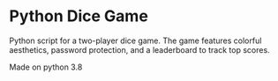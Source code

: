 # Python Dice Game
Python script for a two-player dice game. The game features colorful aesthetics, password protection, and a leaderboard to track top scores.

Made on python 3.8
